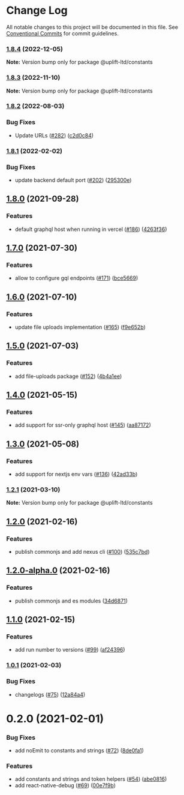 # Change Log

All notable changes to this project will be documented in this file. See
[Conventional Commits](https://conventionalcommits.org) for commit guidelines.

### [1.8.4](https://github.com/uplift-ltd/nexus/compare/@uplift-ltd/constants@1.8.3...@uplift-ltd/constants@1.8.4) (2022-12-05)

**Note:** Version bump only for package @uplift-ltd/constants

### [1.8.3](https://github.com/uplift-ltd/nexus/compare/@uplift-ltd/constants@1.8.2...@uplift-ltd/constants@1.8.3) (2022-11-10)

**Note:** Version bump only for package @uplift-ltd/constants

### [1.8.2](https://github.com/uplift-ltd/nexus/compare/@uplift-ltd/constants@1.8.1...@uplift-ltd/constants@1.8.2) (2022-08-03)

### Bug Fixes

- Update URLs ([#282](https://github.com/uplift-ltd/nexus/issues/282))
  ([c2d0c84](https://github.com/uplift-ltd/nexus/commit/c2d0c843c8eb18c4a9ae360ee2d840f5be388fac))

### [1.8.1](https://github.com/uplift-ltd/nexus/compare/@uplift-ltd/constants@1.8.0...@uplift-ltd/constants@1.8.1) (2022-02-02)

### Bug Fixes

- update backend default port ([#202](https://github.com/uplift-ltd/nexus/issues/202))
  ([295300e](https://github.com/uplift-ltd/nexus/commit/295300edcf8be71775ada7352e4f3cb8ba0fe6b9))

## [1.8.0](https://github.com/uplift-ltd/nexus/compare/@uplift-ltd/constants@1.7.0...@uplift-ltd/constants@1.8.0) (2021-09-28)

### Features

- default graphql host when running in vercel
  ([#186](https://github.com/uplift-ltd/nexus/issues/186))
  ([4263f36](https://github.com/uplift-ltd/nexus/commit/4263f36c27810aea1f5e0fd291f632f9a66ee649))

## [1.7.0](https://github.com/uplift-ltd/nexus/compare/@uplift-ltd/constants@1.6.0...@uplift-ltd/constants@1.7.0) (2021-07-30)

### Features

- allow to configure gql endpoints ([#171](https://github.com/uplift-ltd/nexus/issues/171))
  ([bce5669](https://github.com/uplift-ltd/nexus/commit/bce56696d5160727d27732b93d39923149ee45b9))

## [1.6.0](https://github.com/uplift-ltd/nexus/compare/@uplift-ltd/constants@1.5.0...@uplift-ltd/constants@1.6.0) (2021-07-10)

### Features

- update file uploads implementation ([#165](https://github.com/uplift-ltd/nexus/issues/165))
  ([f9e652b](https://github.com/uplift-ltd/nexus/commit/f9e652b1c5486169b7c986d9df5742131909a423))

## [1.5.0](https://github.com/uplift-ltd/nexus/compare/@uplift-ltd/constants@1.4.0...@uplift-ltd/constants@1.5.0) (2021-07-03)

### Features

- add file-uploads package ([#152](https://github.com/uplift-ltd/nexus/issues/152))
  ([4b4a1ee](https://github.com/uplift-ltd/nexus/commit/4b4a1eeb9aacc4fa7541ee790b4eb499daac10f7))

## [1.4.0](https://github.com/uplift-ltd/nexus/compare/@uplift-ltd/constants@1.3.0...@uplift-ltd/constants@1.4.0) (2021-05-15)

### Features

- add support for ssr-only graphql host ([#145](https://github.com/uplift-ltd/nexus/issues/145))
  ([aa87172](https://github.com/uplift-ltd/nexus/commit/aa871729305ed4078801ab8b8e28384b466a559a))

## [1.3.0](https://github.com/uplift-ltd/nexus/compare/@uplift-ltd/constants@1.2.1...@uplift-ltd/constants@1.3.0) (2021-05-08)

### Features

- add support for nextjs env vars ([#136](https://github.com/uplift-ltd/nexus/issues/136))
  ([42ad33b](https://github.com/uplift-ltd/nexus/commit/42ad33bd9122c8baeea1276da75b0e1cb75f014d))

### [1.2.1](https://github.com/uplift-ltd/nexus/compare/@uplift-ltd/constants@1.2.0...@uplift-ltd/constants@1.2.1) (2021-03-10)

**Note:** Version bump only for package @uplift-ltd/constants

## [1.2.0](https://github.com/uplift-ltd/nexus/compare/@uplift-ltd/constants@1.1.0...@uplift-ltd/constants@1.2.0) (2021-02-16)

### Features

- publish commonjs and add nexus cli ([#100](https://github.com/uplift-ltd/nexus/issues/100))
  ([535c7bd](https://github.com/uplift-ltd/nexus/commit/535c7bd0ad8224b9dde814f18f9d5082366061e1))

## [1.2.0-alpha.0](https://github.com/uplift-ltd/nexus/compare/@uplift-ltd/constants@1.1.0...@uplift-ltd/constants@1.2.0-alpha.0) (2021-02-16)

### Features

- publish commonjs and es modules
  ([34d6871](https://github.com/uplift-ltd/nexus/commit/34d6871f720efebf2d48773ae1e17c8dc6fd652d))

## [1.1.0](https://github.com/uplift-ltd/nexus/compare/@uplift-ltd/constants@1.0.1...@uplift-ltd/constants@1.1.0) (2021-02-15)

### Features

- add run number to versions ([#99](https://github.com/uplift-ltd/nexus/issues/99))
  ([af24396](https://github.com/uplift-ltd/nexus/commit/af24396bc3755f1d7e1fbcc9c94dd758396e48b8))

### [1.0.1](https://github.com/uplift-ltd/nexus/compare/@uplift-ltd/constants@0.2.0...@uplift-ltd/constants@1.0.1) (2021-02-03)

### Bug Fixes

- changelogs ([#75](https://github.com/uplift-ltd/nexus/issues/75))
  ([12a84a4](https://github.com/uplift-ltd/nexus/commit/12a84a443f74257efe930d0dcf96b61635643dcd))

# 0.2.0 (2021-02-01)

### Bug Fixes

- add noEmit to constants and strings ([#72](https://github.com/uplift-ltd/nexus/issues/72))
  ([8de0fa1](https://github.com/uplift-ltd/nexus/commit/8de0fa1e474f9e6bec10ae84bf6f8b329758846c))

### Features

- add constants and strings and token helpers ([#54](https://github.com/uplift-ltd/nexus/issues/54))
  ([abe0816](https://github.com/uplift-ltd/nexus/commit/abe08162dec2552c083680fde4ce80bf9d4b6675))
- add react-native-debug ([#69](https://github.com/uplift-ltd/nexus/issues/69))
  ([00e7f9b](https://github.com/uplift-ltd/nexus/commit/00e7f9bcbb978be76b79c90be1df4100801f7b7b))
